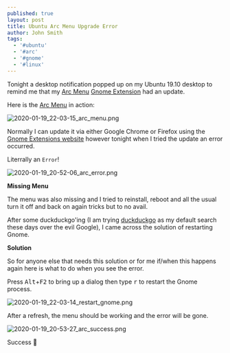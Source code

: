 ```yaml
---
published: true
layout: post
title: Ubuntu Arc Menu Upgrade Error
author: John Smith
tags:
  - '#ubuntu'
  - '#arc'
  - '#gnome'
  - '#linux'
---
```

Tonight a desktop notification popped up on my Ubuntu 19.10 desktop to remind me that my [Arc Menu](https://extensions.gnome.org/extension/1228/arc-menu/) [Gnome Extension](https://extensions.gnome.org/) had an update.

Here is the [Arc Menu](https://extensions.gnome.org/extension/1228/arc-menu/) in action:

![2020-01-19_22-03-15_arc_menu.png]({{site.baseurl}}/media/2020-01-19_22-03-15_arc_menu.png)


Normally I can update it via either Google Chrome or Firefox using the [Gnome Extensions website](https://extensions.gnome.org/) however tonight when I tried the update an error occurred. 

Literrally an `Error`!

![2020-01-19_20-52-06_arc_error.png]({{site.baseurl}}/media/2020-01-19_20-52-06_arc_error.png)

**Missing Menu**

The menu was also missing and I tried to reinstall, reboot and all the usual turn it off and back on again tricks but to no avail. 

After some duckduckgo'ing (I am trying [duckduckgo](https://duckduckgo.com/) as my default search these days over the evil Google), I came across the solution of restarting Gnome. 

**Solution** 

So for anyone else that needs this solution or for me if/when this happens again here is what to do when you see the error. 

Press <kbd>Alt</kbd>+<kbd>F2</kbd> to bring up a dialog then type <kbd>r</kbd> to restart the Gnome process.

![2020-01-19_22-03-14_restart_gnome.png]({{site.baseurl}}/media/2020-01-19_22-03-14_restart_gnome.png)

After a refresh, the menu should be working and the error will be gone.

![2020-01-19_20-53-27_arc_success.png]({{site.baseurl}}/media/2020-01-19_20-53-27_arc_success.png)


Success 🎉
